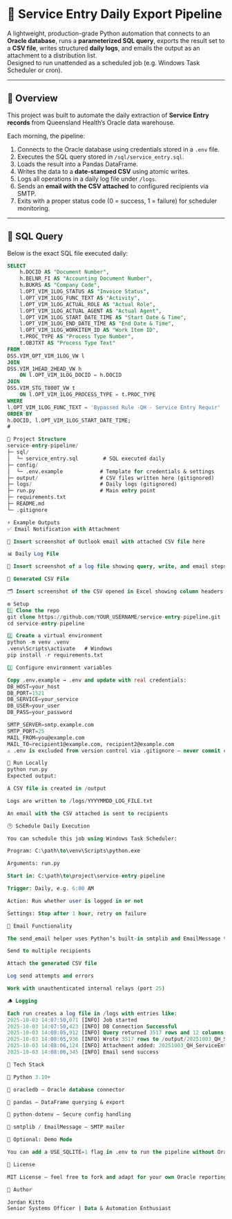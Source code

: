 # 🧾 Service Entry Daily Export Pipeline

A lightweight, production-grade Python automation that connects to an **Oracle database**, runs a **parameterized SQL query**, exports the result set to a **CSV file**, writes structured **daily logs**, and emails the output as an attachment to a distribution list.  
Designed to run unattended as a scheduled job (e.g. Windows Task Scheduler or cron).

---

## 📌 Overview

This project was built to automate the daily extraction of **Service Entry records** from Queensland Health’s Oracle data warehouse.  

Each morning, the pipeline:
1. Connects to the Oracle database using credentials stored in a `.env` file.  
2. Executes the SQL query stored in `/sql/service_entry.sql`.  
3. Loads the result into a Pandas DataFrame.  
4. Writes the data to a **date-stamped CSV** using atomic writes.  
5. Logs all operations in a daily log file under `/logs`.  
6. Sends an **email with the CSV attached** to configured recipients via SMTP.  
7. Exits with a proper status code (0 = success, 1 = failure) for scheduler monitoring.

---

## 🧠 SQL Query

Below is the exact SQL file executed daily:

```sql
SELECT 
    h.DOCID AS "Document Number",
    h.BELNR_FI AS "Accounting Document Number",
    h.BUKRS AS "Company Code",
    l.OPT_VIM_1LOG_STATUS AS "Invoice Status",
    l.OPT_VIM_1LOG_FUNC_TEXT AS "Activity",
    l.OPT_VIM_1LOG_ACTUAL_ROLE AS "Actual Role",
    l.OPT_VIM_1LOG_ACTUAL_AGENT AS "Actual Agent",
    l.OPT_VIM_1LOG_START_DATE_TIME AS "Start Date & Time",
    l.OPT_VIM_1LOG_END_DATE_TIME AS "End Date & Time",
    l.OPT_VIM_1LOG_WORKITEM_ID AS "Work Item ID",
    t.PROC_TYPE AS "Process Type Number",
    t.OBJTXT AS "Process Type Text"
FROM
DSS.VIM_OPT_VIM_1LOG_VW l
JOIN 
DSS.VIM_1HEAD_2HEAD_VW h 
    ON l.OPT_VIM_1LOG_DOCID = h.DOCID
JOIN
DSS.VIM_STG_T800T_VW t
    ON l.OPT_VIM_1LOG_PROCESS_TYPE = t.PROC_TYPE
WHERE
l.OPT_VIM_1LOG_FUNC_TEXT = 'Bypassed Rule -QH - Service Entry Requir'
ORDER BY
h.DOCID, l.OPT_VIM_1LOG_START_DATE_TIME;
#

🧱 Project Structure
service-entry-pipeline/
├─ sql/
│  └─ service_entry.sql        # SQL executed daily
├─ config/
│  └─ .env.example            # Template for credentials & settings
├─ output/                    # CSV files written here (gitignored)
├─ logs/                      # Daily logs (gitignored)
├─ run.py                     # Main entry point
├─ requirements.txt
├─ README.md
└─ .gitignore

⚡ Example Outputs
✅ Email Notification with Attachment

📎 Insert screenshot of Outlook email with attached CSV file here

📊 Daily Log File

📝 Insert screenshot of a log file showing query, write, and email steps

📂 Generated CSV File

🗂 Insert screenshot of the CSV opened in Excel showing column headers and sample data

⚙️ Setup
1️⃣ Clone the repo
git clone https://github.com/YOUR_USERNAME/service-entry-pipeline.git
cd service-entry-pipeline

2️⃣ Create a virtual environment
python -m venv .venv
.venv\Scripts\activate   # Windows
pip install -r requirements.txt

3️⃣ Configure environment variables

Copy .env.example → .env and update with real credentials:
DB_HOST=your_host
DB_PORT=1521
DB_SERVICE=your_service
DB_USER=your_user
DB_PASS=your_password

SMTP_SERVER=smtp.example.com
SMTP_PORT=25
MAIL_FROM=you@example.com
MAIL_TO=recipient1@example.com, recipient2@example.com
⚠️ .env is excluded from version control via .gitignore — never commit credentials.

🧪 Run Locally
python run.py
Expected output:

A CSV file is created in /output

Logs are written to /logs/YYYYMMDD_LOG_FILE.txt

An email with the CSV attached is sent to recipients

🕒 Schedule Daily Execution

You can schedule this job using Windows Task Scheduler:

Program: C:\path\to\venv\Scripts\python.exe

Arguments: run.py

Start in: C:\path\to\project\service-entry-pipeline

Trigger: Daily, e.g. 6:00 AM

Action: Run whether user is logged in or not

Settings: Stop after 1 hour, retry on failure

📨 Email Functionality

The send_email helper uses Python’s built-in smtplib and EmailMessage to:

Send to multiple recipients

Attach the generated CSV file

Log send attempts and errors

Work with unauthenticated internal relays (port 25)

🪵 Logging

Each run creates a log file in /logs with entries like:
2025-10-03 14:07:50,071 [INFO] Job started
2025-10-03 14:07:50,423 [INFO] DB Connection Successful
2025-10-03 14:08:05,912 [INFO] Query returned 3517 rows and 12 columns
2025-10-03 14:08:05,936 [INFO] Wrote 3517 rows to /output/20251003_QH_ServiceEntry.csv
2025-10-03 14:08:06,124 [INFO] Attachment added: 20251003_QH_ServiceEntry.csv (145kb)
2025-10-03 14:08:06,345 [INFO] Email send success

🧠 Tech Stack

🐍 Python 3.10+

🧠 oracledb — Oracle database connector

📝 pandas — DataFrame querying & export

🔐 python-dotenv — Secure config handling

📧 smtplib / EmailMessage — SMTP mailer

🧪 Optional: Demo Mode

You can add a USE_SQLITE=1 flag in .env to run the pipeline without Oracle, using a bundled SQLite file and fake data. (Nice for recruiters to try without DB access.)

📜 License

MIT License — feel free to fork and adapt for your own Oracle reporting pipelines.

🧍 Author

Jordan Kitto
Senior Systems Officer | Data & Automation Enthusiast
